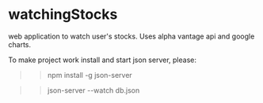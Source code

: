 # watchingStocks
web application to watch user's stocks. Uses alpha vantage api and google charts.

To make project work install and start json server, please:

>> npm install -g json-server

>> json-server --watch db.json
